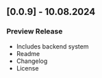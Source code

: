 ## [0.0.9] - 10.08.2024
### Preview Release
- Includes backend system
- Readme
- Changelog
- License